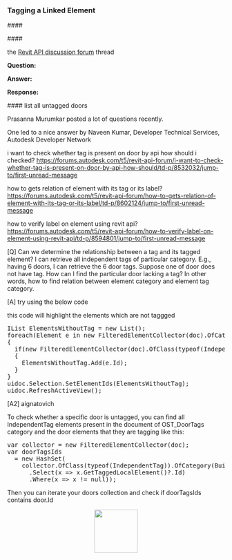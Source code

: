 <head>
<meta http-equiv="Content-Type" content="text/html; charset=utf-8">
<link rel="stylesheet" type="text/css" href="bc.css">
<script src="https://cdn.rawgit.com/google/code-prettify/master/loader/run_prettify.js" type="text/javascript"></script>
<script src="https://cdn.rawgit.com/google/code-prettify/master/loader/run_prettify.js" type="text/javascript"></script>

</head>

<!---

- 10027136 [highlight and tag linked elements]
  http://forums.autodesk.com/t5/revit-api/highlight-and-tag-linked-elements/m-p/5294217
  tagging linked elements can be solved using two different approaches, either via RevitLinkInstance + CreateLinkReference or using the ParseFromStableRepresentation method.

- 15175390 [Tagging Linked Elements using Revit API]
  https://forums.autodesk.com/t5/revit-api-forum/tagging-linked-elements-using-revit-api/m-p/8669001


twitter:

Autodesk show reels, spatial element geometry calculator and Add-In Manager update for the #RevitAPI @AutodeskForge @AutodeskRevit #bim #DynamoBim #ForgeDevCon http://bit.ly/spatialgeo2020

&ndash; 
...

linkedin:

 the #RevitAPI #bim #DynamoBim #ForgeDevCon #Revit #API #IFC #SDK #AI #VisualStudio #Autodesk #AEC #adsk

#bim #DynamoBim #ForgeDevCon #Revit #API #IFC #SDK #AI #VisualStudio #Autodesk #AEC #adsk

-->

### Tagging a Linked Element


####<a name="2"></a> 


####<a name="3"></a>

the [Revit API discussion forum](http://forums.autodesk.com/t5/revit-api-forum/bd-p/160) thread


**Question:** 

**Answer:** 

**Response:** 


####<a name="4"></a> list all untagged doors

Prasanna Murumkar posted a lot of questions recently.

One led to a nice answer by Naveen Kumar, Developer Technical Services, Autodesk Developer Network 

i want to check whether tag is present on door by api how should i checked?
https://forums.autodesk.com/t5/revit-api-forum/i-want-to-check-whether-tag-is-present-on-door-by-api-how-should/td-p/8532032/jump-to/first-unread-message

how to gets relation of element with its tag or its label?
https://forums.autodesk.com/t5/revit-api-forum/how-to-gets-relation-of-element-with-its-tag-or-its-label/td-p/8602124/jump-to/first-unread-message

how to verify label on element using revit api?
https://forums.autodesk.com/t5/revit-api-forum/how-to-verify-label-on-element-using-revit-api/td-p/8594801/jump-to/first-unread-message

[Q] Can we determine the relationship between a tag and its tagged element?
I can retrieve all independent tags of particular category.
E.g., having 6 doors, I can retrieve the 6 door tags.
Suppose one of door does not have tag. How can I find the particular door lacking a tag?
In other words, how to find relation between element category and element tag category.

[A] try using the below code

this code will highlight the elements which are not taggged

<pre class="code">
IList<ElementId> ElementsWithoutTag = new List<ElementId>();
foreach(Element e in new FilteredElementCollector(doc).OfCategory(BuiltInCategory.OST_Doors).OfClass(typeof(FamilyInstance)))
{
  if(new FilteredElementCollector(doc).OfClass(typeof(IndependentTag)).Cast<IndependentTag>().FirstOrDefault(q=>q.TaggedLocalElementId==e.Id)==null)
  {
    ElementsWithoutTag.Add(e.Id);
  }
}
uidoc.Selection.SetElementIds(ElementsWithoutTag);
uidoc.RefreshActiveView();
</pre>

[A2] aignatovich

To check whether a specific door is untagged, you can find all IndependentTag elements present in the document of OST_DoorTags category and the door elements that they are tagging like this:

<pre class="code">
var collector = new FilteredElementCollector(doc);
var doorTagsIds
  = new HashSet<ElementId>(
    collector.OfClass(typeof(IndependentTag)).OfCategory(BuiltInCategory.OST_DoorTags).OfType<IndependentTag>()
      .Select(x => x.GetTaggedLocalElement()?.Id)
      .Where(x => x != null));
</pre>

Then you can iterate your doors collection and check if doorTagsIds contains door.Id




<center>
<img src="img/.png" alt="" width="100">
</center>


